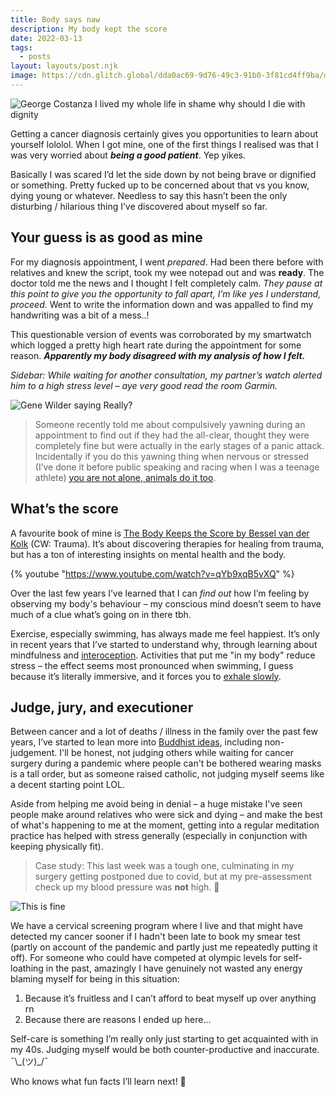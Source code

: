 ```yaml
---
title: Body says naw
description: My body kept the score
date: 2022-03-13
tags:
  - posts
layout: layouts/post.njk
image: https://cdn.glitch.global/dda0ac69-9d76-49c3-91b0-3f81cd4ff9ba/dignity.jpg?v=1646746382522
---
```


![George Costanza I lived my whole life in shame why should I die with dignity](https://cdn.glitch.global/dda0ac69-9d76-49c3-91b0-3f81cd4ff9ba/dignity.jpg?v=1646746382522)

Getting a cancer diagnosis certainly gives you opportunities to learn about yourself lololol. When I got mine, one of the first things I realised was that I was very worried about ***being a good patient***. Yep yikes. 

Basically I was scared I’d let the side down by not being brave or dignified or something. Pretty fucked up to be concerned about that vs you know, dying young or whatever. Needless to say this hasn’t been the only disturbing / hilarious thing I’ve discovered about myself so far.

## Your guess is as good as mine

For my diagnosis appointment, I went *prepared*. Had been there before with relatives and knew the script, took my wee notepad out and was **ready**. The doctor told me the news and I thought I felt completely calm. *They pause at this point to give you the opportunity to fall apart, I’m like yes I understand, proceed.* Went to write the information down and was appalled to find my handwriting was a bit of a mess..!

This questionable version of events was corroborated by my smartwatch which logged a pretty high heart rate during the appointment for some reason. ***Apparently my body disagreed with my analysis of how I felt.***

_Sidebar: While waiting for another consultation, my partner’s watch alerted him to a high stress level – aye very good read the room Garmin._

![Gene Wilder saying Really?](https://cdn.glitch.global/dda0ac69-9d76-49c3-91b0-3f81cd4ff9ba/genewilderreally.jpg?v=1646746291046)

> Someone recently told me about compulsively yawning during an appointment to find out if they had the all-clear, thought they were completely fine but were actually in the early stages of a panic attack. Incidentally if you do this yawning thing when nervous or stressed (I’ve done it before public speaking and racing when I was a teenage athlete) [you are not alone, animals do it too](https://www.wired.com/2015/06/big-question-yawn-im-nervous-stressed/).

## What’s the score

A favourite book of mine is [The Body Keeps the Score by Bessel van der Kolk](https://www.besselvanderkolk.com/resources/the-body-keeps-the-score) (CW: Trauma). It’s about discovering therapies for healing from trauma, but has a ton of interesting insights on mental health and the body.

{% youtube "https://www.youtube.com/watch?v=qYb9xqB5vXQ" %} 

Over the last few years I’ve learned that I can _find out_ how I’m feeling by observing my body's behaviour – my conscious mind doesn’t seem to have much of a clue what’s going on in there tbh.

Exercise, especially swimming, has always made me feel happiest. It’s only in recent years that I’ve started to understand why, through learning about mindfulness and [interoception](https://www.theguardian.com/science/2021/aug/15/the-hidden-sense-shaping-your-wellbeing-interoception). Activities that put me "in my body" reduce stress – the effect seems most pronounced when swimming, I guess because it’s literally immersive, and it forces you to [exhale slowly](https://www.psychologytoday.com/gb/blog/the-athletes-way/201905/longer-exhalations-are-easy-way-hack-your-vagus-nerve).

## Judge, jury, and executioner

Between cancer and a lot of deaths / illness in the family over the past few years, I’ve started to lean more into [Buddhist ideas](https://plumvillage.org/mindfulness-practice/), including non-judgement. I'll be honest, not judging others while waiting for cancer surgery during a pandemic where people can't be bothered wearing masks is a tall order, but as someone raised catholic, not judging myself seems like a decent starting point LOL.

Aside from helping me avoid being in denial – a huge mistake I've seen people make around relatives who were sick and dying – and make the best of what's happening to me at the moment, getting into a regular meditation practice has helped with stress generally (especially in conjunction with keeping physically fit). 

> Case study: This last week was a tough one, culminating in my surgery getting postponed due to covid, but at my pre-assessment check up my blood pressure was **not** high. 🤯

![This is fine](https://cdn.glitch.global/dda0ac69-9d76-49c3-91b0-3f81cd4ff9ba/thisisfine.jpg?v=1647031274399)

We have a cervical screening program where I live and that might have detected my cancer sooner if I hadn't been late to book my smear test (partly on account of the pandemic and partly just me repeatedly putting it off). For someone who could have competed at olympic levels for self-loathing in the past, amazingly I have genuinely not wasted any energy blaming myself for being in this situation:

1. Because it’s fruitless and I can’t afford to beat myself up over anything rn
2. Because there are reasons I ended up here...

Self-care is something I’m really only just starting to get acquainted with in my 40s. Judging myself would be both counter-productive and inaccurate. ¯\\\_(ツ)_/¯

Who knows what fun facts I’ll learn next! 🥴
